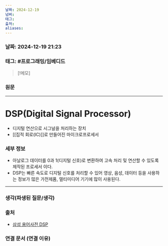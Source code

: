 ```yaml
---
날짜: 2024-12-19
넘버: 
태그: 
출처: 
aliases:
---
```

### 날짜:  2024-12-19 21:23

### 태그: #프로그래밍/임베디드 

>[!메모]
>

### 원문
---
# DSP(Digital Signal Processor)
- 디지털 연산으로 시그널을 처리하는 장치
- [[집적 회로(IC)]]로 만들어진 마이크로프로세서

### 세부 정보
- 아날로그 데이터를 0과 1(디지털 신호)로 변환하여 고속 처리 및 연산할 수 있도록 제작된 프로세서 이다.
- DSP는 빠른 속도로 디지털 신호를 처리할 수 있어 영상, 음성, 데이터 등을 사용하는 정보가 많은 가전제품, 멀티미디어 기기에 많이 사용된다.

---
### 생각(파생된 질문/생각)

### 출처
- [삼성 용어사전 DSP](https://semiconductor.samsung.com/kr/support/tools-resources/dictionary/semiconductor-glossary-dsp/)

### 연결 문서 (연결 이유)
